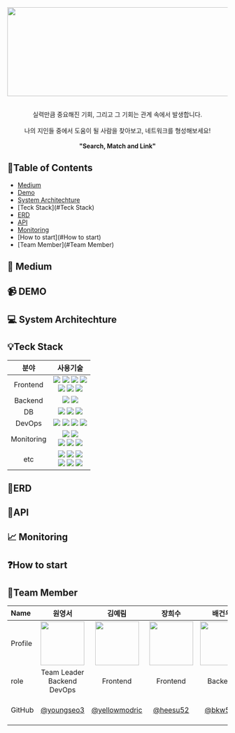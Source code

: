 <img src="https://github.com/user-attachments/assets/9c005124-49eb-422a-bcdb-da3de9a7dc9c" width="1155" height="203">
<br><br>
<p align="center">
  실력만큼 중요해진 기회, 그리고 그 기회는 관계 속에서 발생합니다.<br><br>
  나의 지인들 중에서 도움이 될 사람을 찾아보고, 네트워크를 형성해보세요!<br><br>
  <strong>"Search, Match and Link"</strong>
</p>


## 📝Table of Contents
- [Medium](#Medium)
- [Demo](#Demo)
- [System Architechture](#System_Architechture)
- [Teck Stack](#Teck Stack)
- [ERD](#ERD)
- [API](#API)
- [Monitoring](#Monitoring)
- [How to start](#How to start)
- [Team Member](#Team Member)
## 📒 Medium
## 📹 DEMO
## 💻 System Architechture
## 💡Teck Stack
| 분야    | 사용기술  |
|:---------:|:------:|
| Frontend  |   <img src="https://img.shields.io/badge/JAVASCRIPT-F7DF1E?style=for-the-badge&logo=Javascript&logoColor=000000"/> <img src="https://img.shields.io/badge/REACT-61DAFB?style=for-the-badge&logo=React&logoColor=000000"/> <img src="https://img.shields.io/badge/Vite-646CFF?style=for-the-badge&logo=Vite&logoColor=ffffff"/> <img src="https://img.shields.io/badge/cytoscape.js-F7DF1E?style=for-the-badge&logo=cytoscapedotjs&logoColor=000000"/> <br> <img src="https://img.shields.io/badge/TailwindCss-06B6D4?style=for-the-badge&logo=TailwindCSS&logoColor=ffffff"/> <img src="https://img.shields.io/badge/prettier-F7B93E?style=for-the-badge&logo=prettier&logoColor=ffffff"/> <img src="https://img.shields.io/badge/eslint-4B32C3?style=for-the-badge&logo=eslint&logoColor=ffffff"/> |
| Backend  | <img src="https://img.shields.io/badge/fastapi-009688?style=for-the-badge&logo=fastapi&logoColor=ffffff"/>  <img src="https://img.shields.io/badge/elasticsearch-005571?style=for-the-badge&logo=elasticsearch&logoColor=ffffff"/> | 
| DB  | <img src="https://img.shields.io/badge/postgresql-4169E1?style=for-the-badge&logo=postgresql&logoColor=ffffff"/>  <img src="https://img.shields.io/badge/redis-FF4438?style=for-the-badge&logo=redis&logoColor=ffffff"/> <img src="https://img.shields.io/badge/amazonrds-527FFF?style=for-the-badge&logo=amazonrds&logoColor=000000"/>  | 
| DevOps  | <img src="https://img.shields.io/badge/nginx-009639?style=for-the-badge&logo=nginx&logoColor=ffffff"/> <img src="https://img.shields.io/badge/docker-2496ED?style=for-the-badge&logo=docker&logoColor=ffffff"/> <img src="https://img.shields.io/badge/amazonec2-FF9900?style=for-the-badge&logo=amazonec2&logoColor=ffffff"/> <img src="https://img.shields.io/badge/amazons3-569A31?style=for-the-badge&logo=amazons3&logoColor=ffffff"/> |
| Monitoring	  | <img src="https://img.shields.io/badge/grafana-F46800?style=for-the-badge&logo=grafana&logoColor=ffffff"/> <img src="https://img.shields.io/badge/prometheus-E6522C?style=for-the-badge&logo=prometheus&logoColor=ffffff"/> <br> <img src="https://img.shields.io/badge/logstash-005571?style=for-the-badge&logo=logstash&logoColor=ffffff"/> <img src="https://img.shields.io/badge/kibana-005571?style=for-the-badge&logo=pkibanas&logoColor=ffffff"/> <img src="https://img.shields.io/badge/elasticsearch-005571?style=for-the-badge&logo=elasticsearch&logoColor=ffffff"/> | 
| etc  | <img src="https://img.shields.io/badge/swagger-85EA2D?style=for-the-badge&logo=swagger&logoColor=ffffff"/> <img src="https://img.shields.io/badge/github-181717?style=for-the-badge&logo=github&logoColor=ffffff"/> <img src="https://img.shields.io/badge/notion-000000?style=for-the-badge&logo=notion&logoColor=ffffff"/> <br> <img src="https://img.shields.io/badge/slack-4A154B?style=for-the-badge&logo=slack&logoColor=ffffff"/> <img src="https://img.shields.io/badge/figma-F24E1E?style=for-the-badge&logo=figma&logoColor=ffffff"/> <img src="https://img.shields.io/badge/postman-FF6C37?style=for-the-badge&logo=postman&logoColor=ffffff"/>|
## 💾ERD
## 🔑API
## 📈 Monitoring
## ❓How to start
## 👥Team Member
| Name    |                   <center>원영서</center>                   |                    <center>김예림</center>                    |                   <center>장희수</center>                   |                 <center>배건우</center>                 |                     <center>진기태</center>                     |
| :------ | :---------------------------------------------------------: | :-----------------------------------------------------------: | :---------------------------------------------------------: | :-----------------------------------------------------: | :-------------------------------------------------------------: |
| Profile | <img src="https://github.com/user-attachments/assets/378b8dea-c088-4c64-9b36-9abe6603963a" width="100" height="100">  |  <img src="https://github.com/user-attachments/assets/930a0043-4630-4e5f-929f-431d058f1688" width="100" height="100">   | <img src="https://github.com/user-attachments/assets/7a645443-b51f-4a36-aba9-319326088799" width="100" height="100">   | <img src="https://github.com/user-attachments/assets/a75ab739-e053-4f9d-89f7-7bf33cecb115" width="100" height="100">  |  <img src="https://github.com/user-attachments/assets/b65e1842-38b8-4164-8319-12b5393e479a"  width="100" height="100">|
| role    |                 <center>Team Leader<br> Backend<br> DevOps</center>                  |                  <center> Frontend </center>                  |                 <center> Frontend </center>                 |               <center> Backend </center>               |                   <center> Backend </center>                    |
| GitHub  | <center>[@youngseo3](https://github.com/youngseo3)</center> | &nbsp;&nbsp;<center>[@yellowmodric](https://github.com/yellowmodric)</center>&nbsp;&nbsp; | &nbsp;&nbsp;<center>[@heesu52](https://github.com/heesu52)</center>&nbsp;&nbsp; | &nbsp;&nbsp;<center>[@bkw535](https://github.com/bkw535)</center>&nbsp;&nbsp; | &nbsp;&nbsp;<center>[@sensesis](https://github.com/sensesis)</center>&nbsp;&nbsp; |

